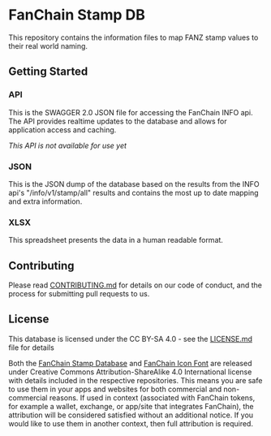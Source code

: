 # FanChain Stamp DB

This repository contains the information files to map FANZ stamp values to their real world naming.

## Getting Started

### API

This is the SWAGGER 2.0 JSON file for accessing the FanChain INFO api.  The API provides realtime updates to the database and allows for application access and caching.

*This API is not available for use yet*

### JSON

This is the JSON dump of the database based on the results from the INFO api's "/info/v1/stamp/all" results and contains the most up to date mapping and extra information.

### XLSX

This spreadsheet presents the data in a human readable format. 

## Contributing

Please read [CONTRIBUTING.md](CONTRIBUTING.md) for details on our code of conduct, and the process for submitting pull requests to us.

## License

This database is licensed under the CC BY-SA 4.0 - see the [LICENSE.md](LICENSE.md) file for details

Both the [FanChain Stamp Database](https://github.com/SportsCastrFanchain/FanChainStampDB) and [FanChain Icon Font](https://github.com/SportsCastrFanchain/FanChain_IconFont) are released under Creative Commons Attribution-ShareAlike 4.0 International license with details included in the respective repositories.  This means you are safe to use them in your apps and websites for both commercial and non-commercial reasons.   If used in context (associated with FanChain tokens, for example a wallet, exchange, or app/site that integrates FanChain), the  attribution will be considered satisfied without an additional notice.  If you would like to use them in another context, then full attribution is required.

